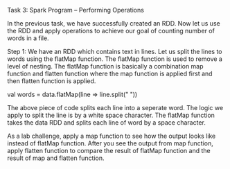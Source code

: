 
Task 3: Spark Program – Performing Operations


In the previous task, we have successfully created an RDD. Now let us use the RDD and apply operations to achieve our goal of counting number of words in a file.

Step 1: We have an RDD which contains text in lines. Let us split the lines to words using the flatMap function. The flatMap function is used to remove a level of nesting. The flatMap function is basically a combination map function and flatten function where the map function is applied first and then flatten function is applied.

val words = data.flatMap(line => line.split(" "))

The above piece of code splits each line into a seperate word. The logic we apply to split the line is by a white space character. The flatMap function takes the data RDD and splits each line of word by a space character.

As a lab challenge, apply a map function to see how the output looks like instead of flatMap function. After you see the output from map function, apply flatten function to compare the result of flatMap function and the result of map and flatten function.
